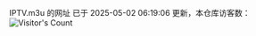 IPTV.m3u 的网址 已于 2025-05-02 06:19:06 更新，本仓库访客数：![Visitor's Count](https://profile-counter.glitch.me/hero1898_tv/count.svg)
